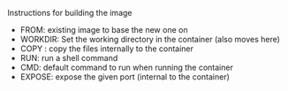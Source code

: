 Instructions for building the image

- FROM: existing image to base the new one on
- WORKDIR: Set the working directory in the container (also moves here)
- COPY <outside> <inside>: copy the files <outside> internally to the container <inside>
- RUN: run a shell command
- CMD: default command to run when running the container
- EXPOSE: expose the given port (internal to the container)